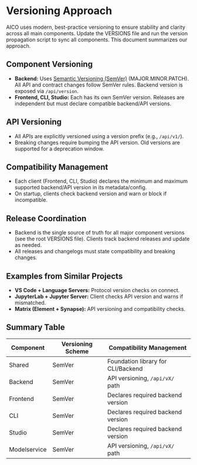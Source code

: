 # Versioning Approach

AICO uses modern, best-practice versioning to ensure stability and clarity across all main components. Update the VERSIONS file and run the version propagation script to sync all components. This document summarizes our approach.

## Component Versioning

- **Backend:** Uses [Semantic Versioning (SemVer)](https://semver.org/) (MAJOR.MINOR.PATCH). All API and contract changes follow SemVer rules. Backend version is exposed via `/api/version`.
- **Frontend, CLI, Studio:** Each has its own SemVer version. Releases are independent but must declare compatible backend/API versions.

## API Versioning

- All APIs are explicitly versioned using a version prefix (e.g., `/api/v1/`).
- Breaking changes require bumping the API version. Old versions are supported for a deprecation window.

## Compatibility Management

- Each client (Frontend, CLI, Studio) declares the minimum and maximum supported backend/API version in its metadata/config.
- On startup, clients check backend version and warn or block if incompatible.

## Release Coordination

- Backend is the single source of truth for all major component versions (see the root VERSIONS file). Clients track backend releases and update as needed.
- All releases and changelogs must state compatibility and breaking changes.

## Examples from Similar Projects

- **VS Code + Language Servers:** Protocol version checks on connect.
- **JupyterLab + Jupyter Server:** Client checks API version and warns if mismatched.
- **Matrix (Element + Synapse):** API versioning and compatibility checks.

## Summary Table

| Component    | Versioning Scheme | Compatibility Management           |
|--------------|-------------------|------------------------------------|
| Shared       | SemVer            | Foundation library for CLI/Backend |
| Backend      | SemVer            | API versioning, `/api/vX/` path    |
| Frontend     | SemVer            | Declares required backend version  |
| CLI          | SemVer            | Declares required backend version  |
| Studio       | SemVer            | Declares required backend version  |
| Modelservice | SemVer            | API versioning, `/api/vX/` path    |


